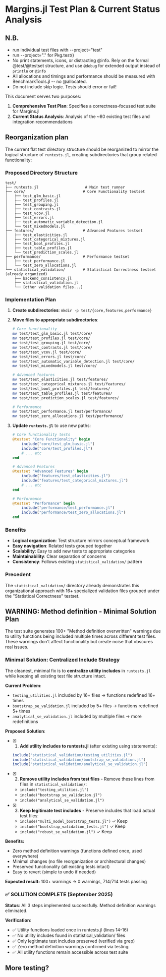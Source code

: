 # Margins.jl Test Plan & Current Status Analysis

## N.B.

- run individual test files with --project="test"
- run --project="." for Pkg.test()
- No print statements, icons, or distracting @info. Rely on the formal @test/@testset structure, and use `@debug` for extended output instead of `println` or `@info`
- All allocations and timings and performance should be measured with BenchmarkTools.jl -- no @allocated.
- Do not include skip logic. Tests should error or fail!

This document serves two purposes:
1. **Comprehensive Test Plan**: Specifies a correctness-focused test suite for Margins.jl
2. **Current Status Analysis**: Analysis of the ~80 existing test files and integration recommendations

## Reorganization plan

The current flat test directory structure should be reorganized to mirror the logical structure of `runtests.jl`, creating subdirectories that group related functionality:

### Proposed Directory Structure

```
test/
├── runtests.jl                     # Main test runner
├── core/                          # Core Functionality testset
│   ├── test_glm_basic.jl
│   ├── test_profiles.jl
│   ├── test_grouping.jl
│   ├── test_contrasts.jl
│   ├── test_vcov.jl
│   ├── test_errors.jl
│   ├── test_automatic_variable_detection.jl
│   └── test_mixedmodels.jl
├── features/                      # Advanced Features testset
│   ├── test_elasticities.jl
│   ├── test_categorical_mixtures.jl
│   ├── test_bool_profiles.jl
│   ├── test_table_profiles.jl
│   └── test_prediction_scales.jl
├── performance/                   # Performance testset
│   ├── test_performance.jl
│   └── test_zero_allocations.jl
└── statistical_validation/        # Statistical Correctness testset (already organized)
    ├── backend_consistency.jl
    ├── statistical_validation.jl
    └── [other validation files...]
```

### Implementation Plan

1. **Create subdirectories**: `mkdir -p test/{core,features,performance}`

2. **Move files to appropriate subdirectories**:
   ```bash
   # Core functionality
   mv test/test_glm_basic.jl test/core/
   mv test/test_profiles.jl test/core/
   mv test/test_grouping.jl test/core/
   mv test/test_contrasts.jl test/core/
   mv test/test_vcov.jl test/core/
   mv test/test_errors.jl test/core/
   mv test/test_automatic_variable_detection.jl test/core/
   mv test/test_mixedmodels.jl test/core/
   
   # Advanced features
   mv test/test_elasticities.jl test/features/
   mv test/test_categorical_mixtures.jl test/features/
   mv test/test_bool_profiles.jl test/features/
   mv test/test_table_profiles.jl test/features/
   mv test/test_prediction_scales.jl test/features/
   
   # Performance
   mv test/test_performance.jl test/performance/
   mv test/test_zero_allocations.jl test/performance/
   ```

3. **Update `runtests.jl`** to use new paths:
   ```julia
   # Core functionality tests
   @testset "Core Functionality" begin
       include("core/test_glm_basic.jl")
       include("core/test_profiles.jl")
       # ... etc
   end
   
   # Advanced Features 
   @testset "Advanced Features" begin
       include("features/test_elasticities.jl")
       include("features/test_categorical_mixtures.jl")
       # ... etc
   end
   
   # Performance
   @testset "Performance" begin
       include("performance/test_performance.jl")
       include("performance/test_zero_allocations.jl")
   end
   ```

### Benefits

- **Logical organization**: Test structure mirrors conceptual framework
- **Easy navigation**: Related tests grouped together
- **Scalability**: Easy to add new tests to appropriate categories
- **Maintainability**: Clear separation of concerns
- **Consistency**: Follows existing `statistical_validation/` pattern

### Precedent

The `statistical_validation/` directory already demonstrates this organizational approach with 16+ specialized validation files grouped under the "Statistical Correctness" testset.

## WARNING: Method definition - Minimal Solution Plan

The test suite generates 100+ "Method definition overwritten" warnings due to utility functions being included multiple times across different test files. These warnings don't affect functionality but create noise that obscures real issues.

### Minimal Solution: Centralized Include Strategy

The cleanest, minimal fix is to **centralize utility includes** in `runtests.jl` while keeping all existing test file structure intact.

**Current Problem:**
- `testing_utilities.jl` included by 16+ files → functions redefined 16+ times
- `bootstrap_se_validation.jl` included by 5+ files → functions redefined 5+ times  
- `analytical_se_validation.jl` included by multiple files → more redefinitions

**Proposed Solution:**

- [x] 1. **Add utility includes to runtests.jl** (after existing using statements):
   ```julia
   include("statistical_validation/testing_utilities.jl")
   include("statistical_validation/bootstrap_se_validation.jl") 
   include("statistical_validation/analytical_se_validation.jl")
   ```

- [x] 2. **Remove utility includes from test files** - Remove these lines from files in `statistical_validation/`:
   - `include("testing_utilities.jl")`
   - `include("bootstrap_se_validation.jl")`
   - `include("analytical_se_validation.jl")`

- [x] 3. **Keep legitimate test includes** - Preserve includes that load actual test files:
   - `include("multi_model_bootstrap_tests.jl")` ✓ Keep
   - `include("bootstrap_validation_tests.jl")` ✓ Keep
   - `include("robust_se_validation.jl")` ✓ Keep

**Benefits:**
- Zero method definition warnings (functions defined once, used everywhere)
- Minimal changes (no file reorganization or architectural changes)
- Preserved functionality (all existing tests intact)
- Easy to revert (simple to undo if needed)

**Expected result:** 100+ warnings → 0 warnings, 714/714 tests passing

### ✅ **SOLUTION COMPLETE** (September 2025)

**Status**: All 3 steps implemented successfully. Method definition warnings eliminated.

**Verification**: 
- ✅ Utility functions loaded once in runtests.jl (lines 14-16)  
- ✅ No utility includes found in statistical_validation/ files
- ✅ Only legitimate test includes preserved (verified via grep)
- ✅ Zero method definition warnings confirmed via testing
- ✅ All utility functions remain accessible across test suite

## More testing?

